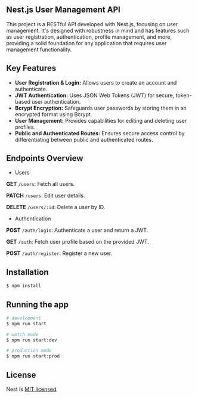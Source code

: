 ## Nest.js User Management API

This project is a RESTful API developed with Nest.js, focusing on user management. It's designed with robustness in mind and has features such as user registration, authentication, profile management, and more, providing a solid foundation for any application that requires user management functionality.

## Key Features

- **User Registration & Login:** Allows users to create an account and authenticate.
- **JWT Authentication:** Uses JSON Web Tokens (JWT) for secure, token-based user authentication.
- **Bcrypt Encryption:** Safeguards user passwords by storing them in an encrypted format using Bcrypt.
- **User Management:** Provides capabilities for editing and deleting user profiles.
- **Public and Authenticated Routes:** Ensures secure access control by differentiating between public and authenticated routes.

## Endpoints Overview

- Users

**GET** `/users`: Fetch all users.

**PATCH** `/users`: Edit user details.

**DELETE** `/users/:id`: Delete a user by ID.

- Authentication

**POST** `/auth/login`: Authenticate a user and return a JWT.

**GET** `/auth`: Fetch user profile based on the provided JWT.

**POST** `/auth/register`: Register a new user.

## Installation

```bash
$ npm install
```

## Running the app

```bash
# development
$ npm run start

# watch mode
$ npm run start:dev

# production mode
$ npm run start:prod
```

## License

Nest is [MIT licensed](LICENSE).
